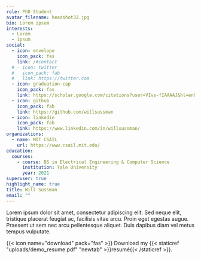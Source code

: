 ```yaml
---
role: PhD Student
avatar_filename: headshot32.jpg
bio: Lorem ipsum
interests:
  - Lorem
  - Ipsum
social:
  - icon: envelope
    icon_pack: fas
    link: /#contact
  # - icon: twitter
  #   icon_pack: fab
  #   link: https://twitter.com
  - icon: graduation-cap
    icon_pack: fas
    link: https://scholar.google.com/citations?user=VIvs-fIAAAAJ&hl=en&oi=sra
  - icon: github
    icon_pack: fab
    link: https://github.com/willsussman
  - icon: linkedin
    icon_pack: fab
    link: https://www.linkedin.com/in/willsussman/
organizations:
  - name: MIT CSAIL
    url: https://www.csail.mit.edu/
education:
  courses:
    - course: BS in Electrical Engineering & Computer Science
      institution: Yale University
      year: 2021
superuser: true
highlight_name: true
title: Will Sussman
email: ""
---
```

Lorem ipsum dolor sit amet, consectetur adipiscing elit. Sed neque elit, tristique placerat feugiat ac, facilisis vitae arcu. Proin eget egestas augue. Praesent ut sem nec arcu pellentesque aliquet. Duis dapibus diam vel metus tempus vulputate.

{{< icon name="download" pack="fas" >}} Download my {{< staticref "uploads/demo_resume.pdf" "newtab" >}}resumé{{< /staticref >}}.
